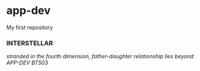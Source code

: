 # app-dev
My first repository

### INTERSTELLAR
*stranded in the fourth dimension, father-daughter relationship lies beyond*
*APP-DEV BT503*
